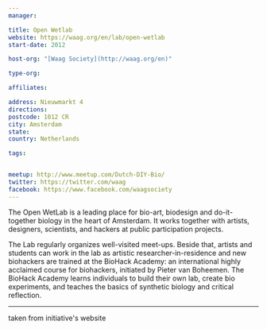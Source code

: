 ```yaml
---
manager:

title: Open Wetlab
website: https://waag.org/en/lab/open-wetlab
start-date: 2012

host-org: "[Waag Society](http://waag.org/en)"

type-org:

affiliates:

address: Nieuwmarkt 4
directions:
postcode: 1012 CR
city: Amsterdam
state:
country: Netherlands

tags:


meetup: http://www.meetup.com/Dutch-DIY-Bio/
twitter: https://twitter.com/waag
facebook: https://www.facebook.com/waagsociety
---
```


The Open WetLab is a leading place for bio-art, biodesign and do-it-together biology in the heart of Amsterdam. It works together with artists, designers, scientists, and hackers at public participation projects.

The Lab regularly organizes well-visited meet-ups. Beside that, artists and students can work in the lab as artistic researcher-in-residence and new biohackers are trained at the BioHack Academy: an international highly acclaimed course for biohackers, initiated by Pieter van Boheemen. The BioHack Academy learns individuals to build their own lab, create bio experiments, and teaches the basics of synthetic biology and critical reflection.

---
taken from initiative's website
